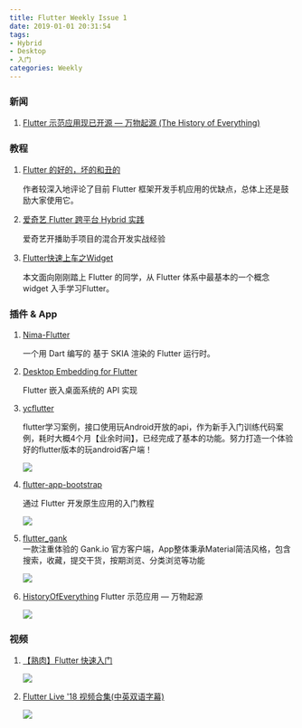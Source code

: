 ```yaml
---
title: Flutter Weekly Issue 1
date: 2019-01-01 20:31:54
tags: 
- Hybrid
- Desktop
- 入门
categories: Weekly
---
```


### 新闻

1. [Flutter 示范应用现已开源 — 万物起源 (The History of Everything)](https://mp.weixin.qq.com/s/GwBlb4SM2BusWC_bfVL8gA)

### 教程

1. [Flutter 的好的，坏的和丑的](https://medium.com/asos-techblog/flutter-vs-react-native-for-ios-android-app-development-c41b4e038db9)

	作者较深入地评论了目前 Flutter 框架开发手机应用的优缺点，总体上还是鼓励大家使用它。

1. [爱奇艺 Flutter 跨平台 Hybrid 实践](https://mp.weixin.qq.com/s/j79HJ4z0U-S0-bKv-I1f5g)

	爱奇艺开播助手项目的混合开发实战经验

1. [Flutter快速上车之Widget](https://www.yuque.com/xytech/flutter/hc0xq7)

	本文面向刚刚踏上 Flutter 的同学，从 Flutter 体系中最基本的一个概念 widget 入手学习Flutter。

### 插件 & App

1. [Nima-Flutter](https://github.com/2d-inc/Nima-Flutter)

	一个用 Dart 编写的 基于 SKIA 渲染的 Flutter 运行时。

1. [Desktop Embedding for Flutter](https://github.com/google/flutter-desktop-embedding)

	Flutter 嵌入桌面系统的 API 实现

1. [ycflutter](https://github.com/yangchong211/ycflutter)

	flutter学习案例，接口使用玩Android开放的api，作为新手入门训练代码案例，耗时大概4个月【业余时间】，已经完成了基本的功能。努力打造一个体验好的flutter版本的玩android客户端！

	![](https://ws2.sinaimg.cn/large/006tNc79ly1g2iab4yg64g303a05k3yg.gif)

1. [flutter-app-bootstrap](https://github.com/app-bootstrap/flutter-app-bootstrap)
	
	通过 Flutter 开发原生应用的入门教程

	![](https://ws4.sinaimg.cn/large/006tNc79ly1g2iab76xtuj30p30b53z0.jpg)

1. [flutter_gank](https://github.com/lijinshanmx/flutter_gank)	
	一款注重体验的 Gank.io 官方客户端，App整体秉承Material简洁风格，包含搜索，收藏，提交干货，按期浏览、分类浏览等功能
	
	![](https://ws1.sinaimg.cn/large/006tNc79ly1g2iab88ee7j303705k0sm.jpg)

1. [HistoryOfEverything](https://github.com/2d-inc/HistoryOfEverything)	
	Flutter 示范应用 — 万物起源
	
	![](https://ws4.sinaimg.cn/large/006tNc79ly1g2iab8nccij305k03dmx4.jpg)
	
### 视频

1. [【熟肉】Flutter 快速入门](https://www.bilibili.com/video/av38696227/)

	![](https://ws1.sinaimg.cn/large/006tNc79ly1g2iab9iyjdj305k03iq2t.jpg)

1. [Flutter Live '18 视频合集(中英双语字幕)](https://www.bilibili.com/video/av38438700/)
	
	![](https://ws4.sinaimg.cn/large/006tNc79ly1g2iab9ys14j305k034aa1.jpg)
